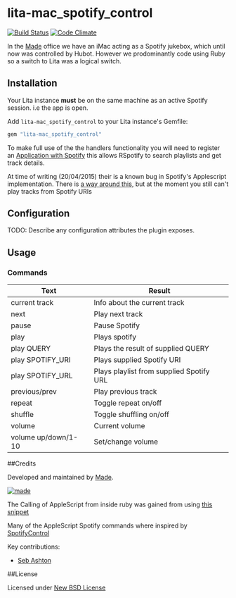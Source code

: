 # lita-mac_spotify_control

[![Build Status](https://travis-ci.org/madebymade/lita-mac_spotify_control.svg?branch=master)](https://travis-ci.org/madebymade/lita-mac_spotify_control)
[![Code Climate](https://codeclimate.com/github/madebymade/lita-mac_spotify_control/badges/gpa.svg)](https://codeclimate.com/github/madebymade/lita-mac_spotify_control)

In the [Made](http://www.madetech.co.uk?ref=github&repo=lita-mac_spotify_control) office we have an iMac acting as a Spotify jukebox, which until now was controlled by Hubot. However we prodominantly code using Ruby so a switch to Lita was a logical switch.

## Installation

Your Lita instance **must** be on the same machine as an active Spotify session. i.e the app is open.

Add `lita-mac_spotify_control` to your Lita instance's Gemfile:

``` ruby
gem "lita-mac_spotify_control"
```

To make full use of the the handlers functionality you will need to register an [Application with Spotify](https://developer.spotify.com/my-applications) this allows RSpotify to search playlists and get track details.

At time of writing (20/04/2015) their is a known bug in Spotify's Applescript implementation. There is [a way around this](https://community.spotify.com/t5/Help-Desktop-Linux-Mac-and/Apple-scripting-broken-in-1-0-1-988-g8f17a348/td-p/1029434), but at the moment you still can't play tracks from Spotify URIs

## Configuration

TODO: Describe any configuration attributes the plugin exposes.

## Usage

### Commands

| Text                 | Result                                   |
| -------------------- | ---------------------------------------- |
| current track        | Info about the current track             |
| next                 | Play next track                          |
| pause                | Pause Spotify                            |
| play                 | Plays spotify                            |
| play QUERY           | Plays the result of supplied QUERY       |
| play SPOTIFY_URI     | Plays supplied Spotify URI               |
| play SPOTIFY_URL     | Plays playlist from supplied Spotify URL |
| previous/prev        | Play previous track                      |
| repeat               | Toggle repeat on/off                     |
| shuffle              | Toggle shuffling on/off                  |
| volume               | Current volume                           |
| volume up/down/1-10  | Set/change volume                        |

##Credits

Developed and maintained by [Made](http://www.madetech.co.uk?ref=github&repo=lita-mac_spotify_control).

[![made](https://s3-eu-west-1.amazonaws.com/made-assets/googleapps/google-apps.png)](http://www.madetech.co.uk?ref=github&repo=navobile)

The Calling of AppleScript from inside ruby was gained from using [this snippet](http://porkrind.org/missives/calling-applescript-from-ruby/)

Many of the AppleScript Spotify commands where inspired by [SpotifyControl](https://github.com/dronir/SpotifyControl)

Key contributions:

* [Seb Ashton](https://github.com/sebashton)

##License

Licensed under [New BSD License](https://github.com/madebymade/lita-mac_spotify_control/blob/master/BSD-LICENSE.md)
